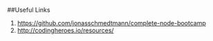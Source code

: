 ##Useful Links

1. https://github.com/jonasschmedtmann/complete-node-bootcamp
2. http://codingheroes.io/resources/

